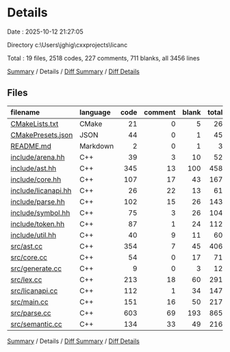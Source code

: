 # Details

Date : 2025-10-12 21:27:05

Directory c:\\Users\\jghig\\cxxprojects\\licanc

Total : 19 files,  2518 codes, 227 comments, 711 blanks, all 3456 lines

[Summary](results.md) / Details / [Diff Summary](diff.md) / [Diff Details](diff-details.md)

## Files
| filename | language | code | comment | blank | total |
| :--- | :--- | ---: | ---: | ---: | ---: |
| [CMakeLists.txt](/CMakeLists.txt) | CMake | 21 | 0 | 5 | 26 |
| [CMakePresets.json](/CMakePresets.json) | JSON | 44 | 0 | 1 | 45 |
| [README.md](/README.md) | Markdown | 2 | 0 | 1 | 3 |
| [include/arena.hh](/include/arena.hh) | C++ | 39 | 3 | 10 | 52 |
| [include/ast.hh](/include/ast.hh) | C++ | 345 | 13 | 100 | 458 |
| [include/core.hh](/include/core.hh) | C++ | 107 | 17 | 43 | 167 |
| [include/licanapi.hh](/include/licanapi.hh) | C++ | 26 | 22 | 13 | 61 |
| [include/parse.hh](/include/parse.hh) | C++ | 102 | 15 | 26 | 143 |
| [include/symbol.hh](/include/symbol.hh) | C++ | 75 | 3 | 26 | 104 |
| [include/token.hh](/include/token.hh) | C++ | 87 | 1 | 24 | 112 |
| [include/util.hh](/include/util.hh) | C++ | 40 | 9 | 11 | 60 |
| [src/ast.cc](/src/ast.cc) | C++ | 354 | 7 | 45 | 406 |
| [src/core.cc](/src/core.cc) | C++ | 54 | 0 | 17 | 71 |
| [src/generate.cc](/src/generate.cc) | C++ | 9 | 0 | 3 | 12 |
| [src/lex.cc](/src/lex.cc) | C++ | 213 | 18 | 60 | 291 |
| [src/licanapi.cc](/src/licanapi.cc) | C++ | 112 | 1 | 34 | 147 |
| [src/main.cc](/src/main.cc) | C++ | 151 | 16 | 50 | 217 |
| [src/parse.cc](/src/parse.cc) | C++ | 603 | 69 | 193 | 865 |
| [src/semantic.cc](/src/semantic.cc) | C++ | 134 | 33 | 49 | 216 |

[Summary](results.md) / Details / [Diff Summary](diff.md) / [Diff Details](diff-details.md)